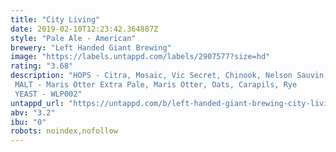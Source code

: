 ```yaml
---
title: "City Living"
date: 2019-02-10T12:23:42.364887Z
style: "Pale Ale - American"
brewery: "Left Handed Giant Brewing"
image: "https://labels.untappd.com/labels/2907577?size=hd"
rating: "3.68"
description: "HOPS - Citra, Mosaic, Vic Secret, Chinook, Nelson Sauvin, Cryo Simcoe  MALT - Maris Otter Extra Pale, Maris Otter, Oats, Carapils, Rye  YEAST - WLP002"
untappd_url: "https://untappd.com/b/left-handed-giant-brewing-city-living/2907577"
abv: "3.2"
ibu: "0"
robots: noindex,nofollow
---
```


